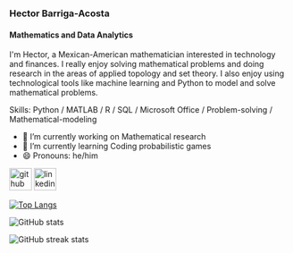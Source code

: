 ### Hector Barriga-Acosta
#### Mathematics and Data Analytics

I'm Hector, a Mexican-American mathematician interested in technology and finances. I really enjoy solving mathematical problems and doing research in the areas of applied topology and set theory. I also enjoy using technological tools like machine learning and Python to model and solve mathematical problems.

Skills: Python / MATLAB / R / SQL / Microsoft Office / Problem-solving / Mathematical-modeling

- 🔭 I’m currently working on Mathematical research 
- 🌱 I’m currently learning Coding probabilistic games 
- 😄 Pronouns: he/him 


[<img src='https://cdn.jsdelivr.net/npm/simple-icons@3.0.1/icons/github.svg' alt='github' height='40'>](https://github.com/hector-barriga)  [<img src='https://cdn.jsdelivr.net/npm/simple-icons@3.0.1/icons/linkedin.svg' alt='linkedin' height='40'>](https://www.linkedin.com/in/hector-barriga-acosta/)  

[![Top Langs](https://github-readme-stats.vercel.app/api/top-langs/?username=hector-barriga)](https://github.com/anuraghazra/github-readme-stats)

![GitHub stats](https://github-readme-stats.vercel.app/api?username=hector-barriga&show_icons=true)  

![GitHub streak stats](https://streak-stats.demolab.com/?user=hector-barriga)  

